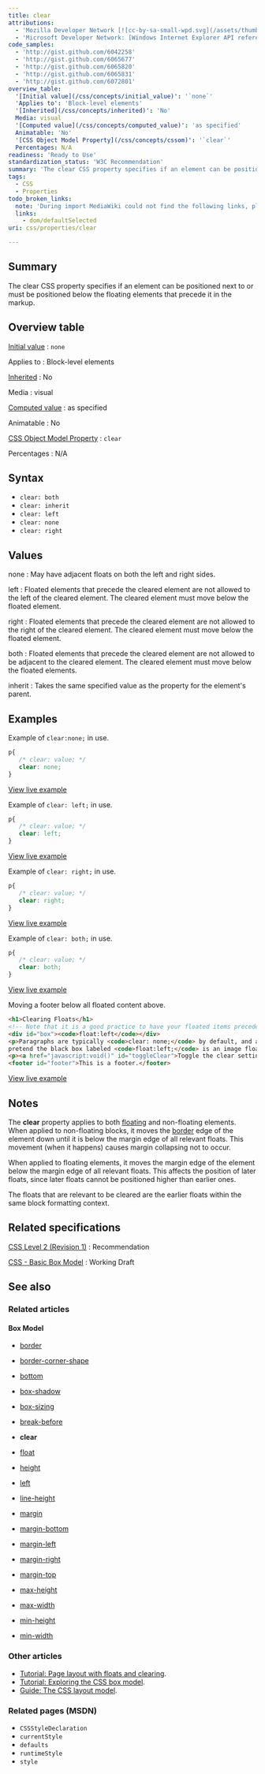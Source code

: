 ```yaml
---
title: clear
attributions:
  - 'Mozilla Developer Network [![cc-by-sa-small-wpd.svg](/assets/thumb/8/8c/cc-by-sa-small-wpd.svg/120px-cc-by-sa-small-wpd.svg.png)](http://creativecommons.org/licenses/by-sa/3.0/us/): [Article](https://developer.mozilla.org/en-US/docs/CSS/clear)'
  - 'Microsoft Developer Network: [Windows Internet Explorer API reference Article](http://msdn.microsoft.com/en-us/library/ie/hh828809%28v=vs.85%29.aspx)'
code_samples:
  - 'http://gist.github.com/6042258'
  - 'http://gist.github.com/6065677'
  - 'http://gist.github.com/6065820'
  - 'http://gist.github.com/6065831'
  - 'http://gist.github.com/6072801'
overview_table:
  '[Initial value](/css/concepts/initial_value)': '`none`'
  'Applies to': 'Block-level elements'
  '[Inherited](/css/concepts/inherited)': 'No'
  Media: visual
  '[Computed value](/css/concepts/computed_value)': 'as specified'
  Animatable: 'No'
  '[CSS Object Model Property](/css/concepts/cssom)': '`clear`'
  Percentages: N/A
readiness: 'Ready to Use'
standardization_status: 'W3C Recommendation'
summary: 'The clear CSS property specifies if an element can be positioned next to or must be positioned below the floating elements that precede it in the markup.'
tags:
  - CSS
  - Properties
todo_broken_links:
  note: 'During import MediaWiki could not find the following links, please fix and adjust this list.'
  links:
    - dom/defaultSelected
uri: css/properties/clear

---
```

## Summary

The clear CSS property specifies if an element can be positioned next to or must be positioned below the floating elements that precede it in the markup.

## Overview table

[Initial value](/css/concepts/initial_value)
:   `none`

Applies to
:   Block-level elements

[Inherited](/css/concepts/inherited)
:   No

Media
:   visual

[Computed value](/css/concepts/computed_value)
:   as specified

Animatable
:   No

[CSS Object Model Property](/css/concepts/cssom)
:   `clear`

Percentages
:   N/A

## Syntax

-   `clear: both`
-   `clear: inherit`
-   `clear: left`
-   `clear: none`
-   `clear: right`

## Values

none
:   May have adjacent floats on both the left and right sides.

left
:   Floated elements that precede the cleared element are not allowed to the left of the cleared element. The cleared element must move below the floated element.

right
:   Floated elements that precede the cleared element are not allowed to the right of the cleared element. The cleared element must move below the floated element.

both
:   Floated elements that precede the cleared element are not allowed to be adjacent to the cleared element. The cleared element must move below the floated elements.

inherit
:   Takes the same specified value as the property for the element's parent.

## Examples

Example of `clear:none;` in use.

``` css
p{
   /* clear: value; */
   clear: none;
}
```

[View live example](http://code.webplatform.org/gist/6042258)

Example of `clear: left;` in use.

``` css
p{
   /* clear: value; */
   clear: left;
}
```

[View live example](http://code.webplatform.org/gist/6065677)

Example of `clear: right;` in use.

``` css
p{
   /* clear: value; */
   clear: right;
}
```

[View live example](http://code.webplatform.org/gist/6065820)

Example of `clear: both;` in use.

``` css
p{
   /* clear: value; */
   clear: both;
}
```

[View live example](http://code.webplatform.org/gist/6065831)

Moving a footer below all floated content above.

``` html
<h1>Clearing Floats</h1>
<!-- Note that it is a good practice to have your floated items precede the elements they are floated around. -->
<div id="box"><code>float:left</code></div>
<p>Paragraphs are typically <code>clear: none;</code> by default, and are frequently used in conjuction with a floated image. In this example,
pretend the black box labeled <code>float:left;</code> is an image floated left. </p>
<p><a href="javascript:void()" id="toggleClear">Toggle the clear settings on the footer</a></p>
<footer id="footer">This is a footer.</footer>
```

[View live example](http://code.webplatform.org/gist/6072801)

## Notes

The **clear** property applies to both [floating](/css/properties/float) and non-floating elements.
When applied to non-floating blocks, it moves the [border](/css/properties/border) edge of the element down until it is below the margin edge of all relevant floats. This movement (when it happens) causes margin collapsing not to occur.

When applied to floating elements, it moves the margin edge of the element below the margin edge of all relevant floats. This affects the position of later floats, since later floats cannot be positioned higher than earlier ones.

The floats that are relevant to be cleared are the earlier floats within the same block formatting context.

## Related specifications

[CSS Level 2 (Revision 1)](http://www.w3.org/TR/CSS2/visuren.html#propdef-clear)
:   Recommendation

[CSS - Basic Box Model](http://www.w3.org/TR/css3-box/#the-lsquo2)
:   Working Draft

## See also

### Related articles

#### Box Model

-   [border](/css/properties/border)

-   [border-corner-shape](/css/properties/border-corner-shape)

-   [bottom](/css/properties/bottom)

-   [box-shadow](/css/properties/box-shadow)

-   [box-sizing](/css/properties/box-sizing)

-   [break-before](/css/properties/break-before)

-   **clear**

-   [float](/css/properties/float)

-   [height](/css/properties/height)

-   [left](/css/properties/left)

-   [line-height](/css/properties/line-height)

-   [margin](/css/properties/margin)

-   [margin-bottom](/css/properties/margin-bottom)

-   [margin-left](/css/properties/margin-left)

-   [margin-right](/css/properties/margin-right)

-   [margin-top](/css/properties/margin-top)

-   [max-height](/css/properties/max-height)

-   [max-width](/css/properties/max-width)

-   [min-height](/css/properties/min-height)

-   [min-width](/css/properties/min-width)

### Other articles

-   [Tutorial: Page layout with floats and clearing](/tutorials/floats_and_clearing).
-   [Tutorial: Exploring the CSS box model](/tutorials/box_model).
-   [Guide: The CSS layout model](/guides/the_css_layout_model).

### Related pages (MSDN)

-   `CSSStyleDeclaration`
-   `currentStyle`
-   `defaults`
-   `runtimeStyle`
-   `style`
